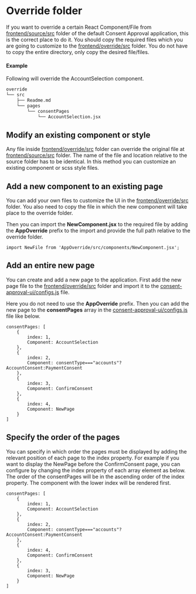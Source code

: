 # Override folder
If you want to override a certain React Component/File from [frontend/source/src](../../source/src/) folder of the 
default Consent Approval application, this is the correct place to do it. You should copy the required files which you 
are going to customize to the [frontend/override/src](../src) folder. You do not have to copy the entire directory, only 
copy the desired file/files.

#### Example
Following will override the AccountSelection component.
```sh
override
└── src
    ├── Readme.md
    └── pages
        └── consentPages
            └── AccountSelection.jsx

```
 
## Modify an existing component or style
Any file inside [frontend/override/src](../src) folder can override the original file at 
[frontend/source/src](../../source/src/) folder. The name of the file and location relative to the source folder has to 
be identical. In this method you can customize an existing component or scss style files.

## Add a new component to an existing page
You can add your own files to customize the UI in the [frontend/override/src](../src) folder. You also need to copy the 
file in which the new component will take place to the override folder.

Then you can import the **NewComponent.jsx** to the required file by adding the **AppOverride** prefix to the import 
and provide the full path relative to the override folder.

```import NewFile from 'AppOverride/src/components/NewComponent.jsx';```

## Add an entire new page
You can create and add a new page to the application. First add the new page file to the [frontend/override/src](../src) 
folder and import it to the [consent-approval-ui/configs.js](../../../configs.js) file.

Here you do not need to use the **AppOverride** prefix. Then you can add the new page to the **consentPages** array in 
the [consent-approval-ui/configs.js](../../../configs.js) file like below.

```
consentPages: [
    {
        index: 1,
        Component: AccountSelection
    },
    {
        index: 2,
        Component: consentType==="accounts"? AccountConsent:PaymentConsent
    },
    {
        index: 3,
        Component: ConfirmConsent
    },
    {
        index: 4,
        Component: NewPage
    }
]
```

## Specify the order of the pages
You can specify in which order the pages must be displayed by adding the relevant position of each page to the index 
property. For example if you want to display the NewPage before the ConfirmConsent page, you can configure by changing 
the index property of each array element as below. The order of the consentPages will be in the ascending order of the
index property. The component with the lower index will be rendered first.

```
consentPages: [
    {
        index: 1,
        Component: AccountSelection
    },
    {
        index: 2,
        Component: consentType==="accounts"? AccountConsent:PaymentConsent
    },
    {
        index: 4,
        Component: ConfirmConsent
    },
    {
        index: 3,
        Component: NewPage
    }
]
```